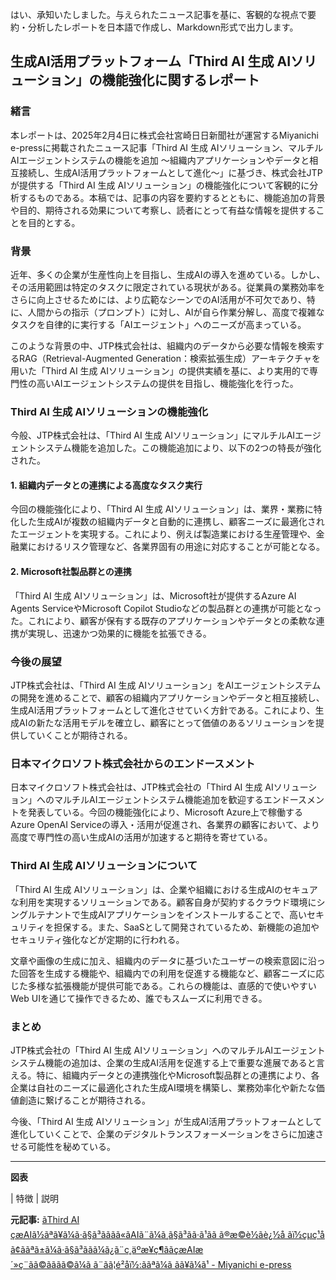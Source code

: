 はい、承知いたしました。与えられたニュース記事を基に、客観的な視点で要約・分析したレポートを日本語で作成し、Markdown形式で出力します。

## 生成AI活用プラットフォーム「Third AI 生成 AIソリューション」の機能強化に関するレポート

### 緒言

本レポートは、2025年2月4日に株式会社宮崎日日新聞社が運営するMiyanichi e-pressに掲載されたニュース記事「Third AI 生成 AIソリューション、マルチルAIエージェントシステムの機能を追加 〜組織内アプリケーションやデータと相互接続し、生成AI活用プラットフォームとして進化〜」に基づき、株式会社JTPが提供する「Third AI 生成 AIソリューション」の機能強化について客観的に分析するものである。本稿では、記事の内容を要約するとともに、機能追加の背景や目的、期待される効果について考察し、読者にとって有益な情報を提供することを目的とする。

### 背景

近年、多くの企業が生産性向上を目指し、生成AIの導入を進めている。しかし、その活用範囲は特定のタスクに限定されている現状がある。従業員の業務効率をさらに向上させるためには、より広範なシーンでのAI活用が不可欠であり、特に、人間からの指示（プロンプト）に対し、AIが自ら作業分解し、高度で複雑なタスクを自律的に実行する「AIエージェント」へのニーズが高まっている。

このような背景の中、JTP株式会社は、組織内のデータから必要な情報を検索するRAG（Retrieval-Augmented Generation：検索拡張生成）アーキテクチャを用いた「Third AI 生成 AIソリューション」の提供実績を基に、より実用的で専門性の高いAIエージェントシステムの提供を目指し、機能強化を行った。

### Third AI 生成 AIソリューションの機能強化

今般、JTP株式会社は、「Third AI 生成 AIソリューション」にマルチルAIエージェントシステム機能を追加した。この機能追加により、以下の2つの特長が強化された。

#### 1. 組織内データとの連携による高度なタスク実行

今回の機能強化により、「Third AI 生成 AIソリューション」は、業界・業務に特化した生成AIが複数の組織内データと自動的に連携し、顧客ニーズに最適化されたエージェントを実現する。これにより、例えば製造業における生産管理や、金融業におけるリスク管理など、各業界固有の用途に対応することが可能となる。

#### 2. Microsoft社製品群との連携

「Third AI 生成 AIソリューション」は、Microsoft社が提供するAzure AI Agents ServiceやMicrosoft Copilot Studioなどの製品群との連携が可能となった。これにより、顧客が保有する既存のアプリケーションやデータとの柔軟な連携が実現し、迅速かつ効果的に機能を拡張できる。

### 今後の展望

JTP株式会社は、「Third AI 生成 AIソリューション」をAIエージェントシステムの開発を進めることで、顧客の組織内アプリケーションやデータと相互接続し、生成AI活用プラットフォームとして進化させていく方針である。これにより、生成AIの新たな活用モデルを確立し、顧客にとって価値のあるソリューションを提供していくことが期待される。

### 日本マイクロソフト株式会社からのエンドースメント

日本マイクロソフト株式会社は、JTP株式会社の「Third AI 生成 AIソリューション」へのマルチルAIエージェントシステム機能追加を歓迎するエンドースメントを発表している。今回の機能強化により、Microsoft Azure上で稼働するAzure OpenAI Serviceの導入・活用が促進され、各業界の顧客において、より高度で専門性の高い生成AIの活用が加速すると期待を寄せている。

### Third AI 生成 AIソリューションについて

「Third AI 生成 AIソリューション」は、企業や組織における生成AIのセキュアな利用を実現するソリューションである。顧客自身が契約するクラウド環境にシングルテナントで生成AIアプリケーションをインストールすることで、高いセキュリティを担保する。また、SaaSとして開発されているため、新機能の追加やセキュリティ強化などが定期的に行われる。

文章や画像の生成に加え、組織内のデータに基づいたユーザーの検索意図に沿った回答を生成する機能や、組織内での利用を促進する機能など、顧客ニーズに応じた多様な拡張機能が提供可能である。これらの機能は、直感的で使いやすいWeb UIを通じて操作できるため、誰でもスムーズに利用できる。

### まとめ

JTP株式会社の「Third AI 生成 AIソリューション」へのマルチルAIエージェントシステム機能の追加は、企業の生成AI活用を促進する上で重要な進展であると言える。特に、組織内データとの連携強化やMicrosoft製品群との連携により、各企業は自社のニーズに最適化された生成AI環境を構築し、業務効率化や新たな価値創造に繋げることが期待される。

今後、「Third AI 生成 AIソリューション」が生成AI活用プラットフォームとして進化していくことで、企業のデジタルトランスフォーメーションをさらに加速させる可能性を秘めている。

---

**図表**

| 特徴                      | 説明                                                                                                                                                                                                                                                                                                                                                                                                                                                                                                                                                                                                                                                                                                                                                                                                                                                                                                                                                                                                                                                                                                                                                                                                                                                                                                                                                                                                                                                                                                                                                                                                                                                                                                                                                                                                                                                                                                                                                                                                                                                                                                                                                                                                                                                                                                                                                                                                                                                                                                                                                                                                                                                                                                                                                                                                                                                                                                                                                                                                                                                                                                                                                                                                                                                                                                                                                                                                                                                                                                                                                                                                                                                                                                                                                                                                                                                                                                                                                                                                                                                                                                                                                                                                                                                                                                                                                                                                                                                                                                                                                                                                                                                                                                                                                                                                                                                                                                                                                                                                                                                                                                                                                                                                                                                                                                                                                                                                                                                                                                                                                                                                                                                                                                                                                                                                                                                                                                                                                                                                                                                                                                                                                                                                                                                                                                                                                                                                                                                                                                                                                                                                                                                                                                                                                                                                                                                                                                                                                                                                                                                                                                                                                                                                                                                                                                                                                                                                                                                                                                                                                                                                                                                                                                                                                                                                                                                                                                                                                                                                                                                                                                                                                                                                                                                                                                                                                                                                                                                                                                                                                                                                                                                                                                                                                                                                                                                                                                                                                                                                                                                                                                                                                                                                                                                                                                                                                                                                                                                                                                                                                                                                                                                                                                                                                                                                                                                                                                                                                                                                                                                                                                                                                                                                                                                                                                                                                                                                                                                                                                                                                                                                                                                                                                                                                                                                                                                                                                                                                                                                           

**元記事:** [ãThird AI çæAIã½ãªã¥ã¼ã·ã§ã³ãããã«ãAIã¨ã¼ã¸ã§ã³ãã·ã¹ãã ã®æ©è½ãè¿½å ãï½çµç¹åã¢ããªã±ã¼ã·ã§ã³ããã¼ã¿ã¨ç¸äºæ¥ç¶ããçæAIæ´»ç¨ãã©ãããã©ã¼ã ã¨ãã¦é²åï½:ããªã¼ã ãã¥ã¼ã¹ - Miyanichi e-press](https://www.the-miyanichi.co.jp/special/dreamNews/detailep.php?id=0000313912)